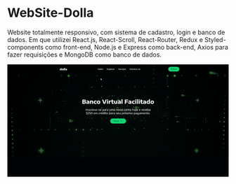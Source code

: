 # WebSite-Dolla
Website totalmente responsivo, com sistema de cadastro, login e banco de dados. Em que utilizei React.js, React-Scroll, React-Router, Redux e Styled-components como front-end, Node.js e Express como back-end, Axios para fazer requisições e MongoDB como banco de dados.

<div align='center'>
  <img src="client/public/to_Readme/site_gif.gif" />
</div>
